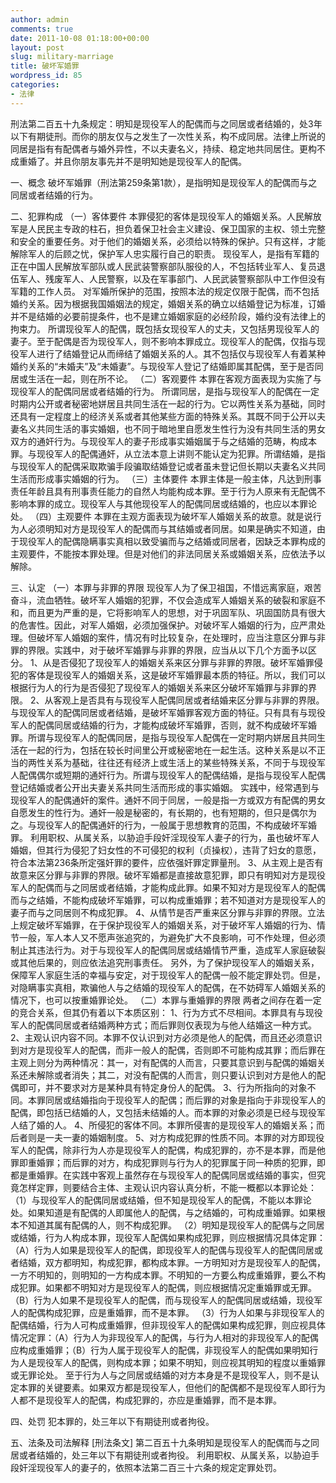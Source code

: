 ```yaml
---
author: admin
comments: true
date: 2011-10-08 01:18:00+00:00
layout: post
slug: military-marriage
title: 破坏军婚罪
wordpress_id: 85
categories:
- 法律
---
```


刑法第二百五十九条规定：明知是现役军人的配偶而与之同居或者结婚的，处3年以下有期徒刑。而你的朋友仅与之发生了一次性关系，构不成同居。法律上所说的同居是指有有配偶者与婚外异性，不以夫妻名义，持续、稳定地共同居住。更构不成重婚了。并且你朋友事先并不是明知她是现役军人的配偶。

一、概念
破坏军婚罪（刑法第259条第1款），是指明知是现役军人的配偶而与之同居或者结婚的行为。

二、犯罪构成
（一）客体要件
本罪侵犯的客体是现役军人的婚姻关系。人民解放军是人民民主专政的柱石，担负着保卫社会主义建设、保卫国家的主权、领土完整和安全的重要任务。对于他们的婚姻关系，必须给以特殊的保护。只有这样，才能解除军人的后顾之忧，保护军人忠实履行自己的职责。
现役军人，是指有军籍的正在中国人民解放军部队或人民武装警察部队服役的人，不包括转业军人、复员退伍军人、残废军人、人民警察，以及在军事部门、人民武装警察部队中工作但没有军籍的工作人员。
对军婚所保护的范围，按照本法的规定仅限于配偶，而不包括婚约关系。因为根据我国婚姻法的规定，婚姻关系的确立以结婚登记为标准，订婚并不是结婚的必要前提条件，也不是建立婚姻家庭的必经阶段，婚约没有法律上的拘束力。
所谓现役军人的配偶，既包括女现役军人的丈夫，又包括男现役军人的妻子。至于配偶是否为现役军人，则不影响本罪成立。现役军人的配偶，仅指与现役军人进行了结婚登记从而缔结了婚姻关系的人。其不包括仅与现役军人有着某种婚约关系的“未婚夫”及“未婚妻”。与现役军人登记了结婚即属其配偶，至于是否同居或生活在一起，则在所不论。
（二）客观要件
本罪在客观方面表现为实施了与现役军人的配偶同居或者结婚的行为。
所谓同居，是指与现役军人的配偶在一定时期内公开或者秘密地姘居且共同生活在一起的行为。它以两性关系为基础，同时还具有一定程度上的经济关系或者其他某些方面的特殊关系。其既不同于公开以夫妻名义共同生活的事实婚姻，也不同于暗地里自愿发生性行为没有共同生活的男女双方的通奸行为。与现役军人的妻子形成事实婚姻属于与之结婚的范畴，构成本罪。与现役军人的配偶通奸，从立法本意上讲则不能认定为犯罪。所谓结婚，是指与现役军人的配偶采取欺骗手段骗取结婚登记或者虽未登记但长期以夫妻名义共同生活而形成事实婚姻的行为。
（三）主体要件
本罪主体是一般主体，凡达到刑事责任年龄且具有刑事责任能力的自然人均能构成本罪。至于行为人原来有无配偶不影响本罪的成立。现役军人与其他现役军人的配偶同居或结婚的，也应以本罪论处。
（四）主观要件
本罪在主观方面表现为破坏军人婚姻关系的故意。就是说行为人必须明知对方是现役军人的配偶而与其结婚或者同居。如果是确实不知道，由于现役军人的配偶隐瞒事实真相以致受骗而与之结婚或同居者，因缺乏本罪构成的主观要件，不能按本罪处理。但是对他们的非法同居关系或婚姻关系，应依法予以解除。

三、认定
（一）本罪与非罪的界限
现役军人为了保卫祖国，不惜远离家庭，艰苦奋斗，流血牺牲。破坏军人婚姻的犯罪，不仅会造成军人婚姻关系的破裂和家庭不和，而且更为严重的是，它将影响军人的思想，对于巩固军队、巩固国防具有很大的危害性。因此，对军人婚姻，必须加强保护。对破坏军人婚姻的行为，应严肃处理。但破坏军人婚姻的案件，情况有时比较复杂，在处理时，应当注意区分罪与非罪的界限。实践中，对于破坏军婚罪与非罪的界限，应当从以下几个方面予以区分。
1、从是否侵犯了现役军人的婚姻关系来区分罪与非罪的界限。破坏军婚罪侵犯的客体是现役军人的婚姻关系，这是破坏军婚罪最本质的特征。所以，我们可以根据行为人的行为是否侵犯了现役军人的婚姻关系来区分破坏军婚罪与非罪的界限。
2、从客观上是否具有与现役军人配偶同居或者结婚来区分罪与非罪的界限。与现役军人的配偶同居或者结婚，是破坏军婚罪客观方面的特征。只有具有与现役军人的配偶同居或结婚的行为，才能构成破坏军婚罪，否则，就不构成破坏军婚罪。所谓与现役军人的配偶同居，是指与现役军人配偶在一定时期内姘居且共同生活在一起的行为，包括在较长时间里公开或秘密地在一起生活。这种关系是以不正当的两性关系为基础，往往还有经济上或生活上的某些特殊关系，不同于与现役军人配偶偶尔或短期的通奸行为。所谓与现役军人的配偶结婚，是指与现役军人配偶登记结婚或者公开出夫妻关系共同生活而形成的事实婚姻。
实践中，经常遇到与现役军人的配偶通奸的案件。通奸不同于同居，一般是指一方或双方有配偶的男女自愿发生的性行为。通奸一般是秘密的，有长期的，也有短期的，但只是偶尔为之。与现役军人的配偶通奸的行为，一般属于思想教育的范围，不构成破坏军婚罪。
利用职权、从属关系，以胁迫手段奸淫现役军人妻子的行为，虽也破坏军人婚姻，但其行为侵犯了妇女性的不可侵犯的权利（贞操权），违背了妇女的意愿，符合本法第236条所定强奸罪的要件，应依强奸罪定罪量刑。
3、从主观上是否有故意来区分罪与非罪的界限。破坏军婚都是直接故意犯罪，即只有明知对方是现役军人的配偶而与之同居或者结婚，才能构成此罪。如果不知对方是现役军人的配偶而与之结婚，不能构成破坏军婚罪，可以构成重婚罪；若不知道对方是现役军人的妻子而与之同居则不构成犯罪。
4、从情节是否严重来区分罪与非罪的界限。立法上规定破坏军婚罪，在于保护现役军人的婚姻关系，对于破坏军人婚姻的行为、情节一般，军人本人又不愿声张追究的，为避免扩大不良影响，可不作处理，但必须制止其违法行为。对于与现役军人的配偶同居或结婚情节严重，造成军人家庭破裂或其他后果的，则应依法追究刑事责任。
另外，为了保护现役军人的婚姻关系，保障军人家庭生活的幸福与安定，对于现役军人的配偶一般不能定罪处罚。但是，对隐瞒事实真相，欺骗他人与之结婚的现役军人的配偶，在不妨碍军人婚姻关系的情况下，也可以按重婚罪论处。
（二）本罪与重婚罪的界限
两者之间存在着一定的竞合关系，但其仍有着以下本质区别：
1、行为方式不尽相间。本罪具有与现役军人的配偶同居或者结婚两种方式；而后罪则仅表现为与他人结婚这一种方式。
2、主观认识内容不同。本罪不仅认识到对方必须是他人的配偶，而且还必须意识到对方是现役军人的配偶，而非一般人的配偶，否则即不可能构成其罪；而后罪在主观上则分为两种情况：其一，对有配偶的人而言，只要其意识到与配偶的婚姻关系还未解除或者消失；其二，对没有配偶的人而言，则只要认识到对方是他人的配偶即可，并不要求对方是某种具有特定身份人的配偶。
3、行为所指向的对象不同。本罪同居或结婚指向于现役军人的配偶；而后罪的对象是指向于非现役军人的配偶，即包括已结婚的人，又包括未结婚的人。而本罪的对象必须是已经与现役军人结了婚的人。
4、所侵犯的客体不同。本罪所侵害的是现役军人的婚姻关系；而后者则是一夫一妻的婚姻制度。
5、对方构成犯罪的性质不同。本罪的对方即现役军人的配偶，除非行为人亦是现役军人的配偶，构成犯罪的，亦不是本罪，而是他罪即重婚罪；而后罪的对方，构成犯罪则与行为人的犯罪属于同一种质的犯罪，即都是重婚罪。在实践中客观上虽然存在与现役军人的配偶同居或结婚的事实，但究竟怎样定罪，则要结合主体、主观认识内容认真分析，不能一概都以本罪论处：
（1）与现役军人的配偶同居或结婚，但不知是现役军人的配偶，不能以本罪论处。如果知道是有配偶的人即属他人的配偶，与之结婚的，可构成重婚罪。如果根本不知道其属有配偶的人，则不构成犯罪。
（2）明知是现役军人的配偶与之同居或结婚，行为人构成本罪，现役军人配偶如果构成犯罪，则应根据情况具体定罪：（A）行为人如果是现役军人的配偶，即现役军人的配偶与现役军人的配偶同居或者结婚，双方都明知，构成犯罪，都构成本罪。一方明知对方是现役军人的配偶，一方不明知的，则明知的一方构成本罪。不明知的一方要么构成重婚罪，要么不构成犯罪。如果都不明知对方是现役军人的配偶，则应根据情况定重婚罪或无罪。（B）行为人如果不是现役军人的配偶，而与现役军人的配偶同居或结婚，现役军人的配偶构成犯罪，应是重婚罪，而不是本罪。
（3）行为人如果与非现役军人的配偶结婚，行为人可构成重婚罪，但非现役军人的配偶如果构成犯罪，则应视具体情况定罪：（A）行为人为非现役军人的配偶，与行为人相对的非现役军人的配偶应构成重婚罪；（B）行为人属于现役军人的配偶，非现役军人的配偶如果明知行为人是现役军人的配偶，则构成本罪；如果不明知，则应视其明知的程度以重婚罪或无罪论处。
至于行为人与之同居或结婚的对方本身是不是现役军人，则不是认定本罪的关键要素。如果双方都是现役军人，但他们的配偶都不是现役军人即行为人都不是现役军人的配偶，构成犯罪的，亦应是重婚罪，而不是本罪。

四、处罚
犯本罪的，处三年以下有期徒刑或者拘役。

五、法条及司法解释
[刑法条文]
第二百五十九条明知是现役军人的配偶而与之同居或者结婚的，处三年以下有期徒刑或者拘役。
利用职权、从属关系，以胁迫手段奸淫现役军人的妻子的，依照本法第二百三十六条的规定定罪处罚。
